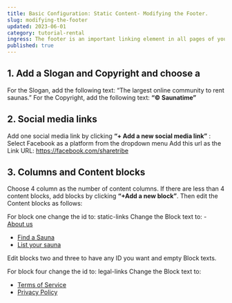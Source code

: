 ```yaml
---
title: Basic Configuration: Static Content- Modifying the Footer.
slug: modifying-the-footer
updated: 2023-06-01
category: tutorial-rental
ingress: The footer is an important linking element in all pages of your marketplace. You can add links to search pages, static content, outside pages. Go to **Build → Content → Footer**. 
published: true
---
```


## 1. Add a Slogan and Copyright and choose a 
For the Slogan, add the following text: “The largest online community to rent saunas.”
For the Copyright, add the following text: **“© Saunatime”**

## 2. Social media links
Add one social media link by clicking **“+ Add a new social media link”** : 
Select Facebook as a platform from the dropdown menu
Add this url as the Link URL: https://facebook.com/sharetribe

## 3. Columns and Content blocks
Choose 4 column as the number of content columns. If there are less than 4 content blocks, add blocks by clicking **“+Add a new block”**. Then edit the Content blocks as follows: 

For block one change the id to: static-links
Change the Block text to: 
​​- [About us](/p/about)
- [Find a Sauna](/s)
- [List your sauna](/l/new)

Edit blocks two and three to have any ID you want and empty Block texts.

For block four change the id to: legal-links
Change the Block text to: 
-  [Terms of Service](/terms-of-service)
-  [Privacy Policy](/privacy-policy)



